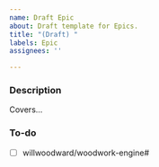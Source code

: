 ```yaml
---
name: Draft Epic
about: Draft template for Epics.
title: "(Draft) "
labels: Epic
assignees: ''

---
```


### Description
Covers...

### To-do
- [ ] willwoodward/woodwork-engine#
